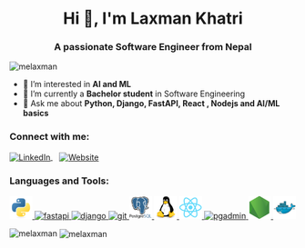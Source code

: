 <h1 align="center">Hi 👋, I'm Laxman Khatri</h1>
<h3 align="center">A passionate Software Engineer from Nepal</h3>

<p align="left">
  <img src="https://komarev.com/ghpvc/?username=melaxman&label=Profile%20views&color=0e75b6&style=flat" alt="melaxman" />
</p>

- 👀 I’m interested in **AI and ML**  
- 🌱 I’m currently a **Bachelor student** in Software Engineering  
- 💬 Ask me about **Python, Django, FastAPI, React , Nodejs and AI/ML basics**  

<h3 align="left">Connect with me:</h3>
<p align="left">
  <a href="https://linkedin.com/in/laxman-khatri" target="_blank" rel="noreferrer">
    <img align="center" src="https://raw.githubusercontent.com/rahuldkjain/github-profile-readme-generator/master/src/images/icons/Social/linked-in-alt.svg" alt="LinkedIn" height="30" width="40" />
  </a>
  &nbsp;&nbsp;
  <a href="https://khatrilaxman.com.np" target="_blank" rel="noreferrer">
    <img align="center" src="https://img.icons8.com/ios-filled/50/000000/domain.png" alt="Website" height="30" width="40" />
  </a>
<!--   &nbsp;&nbsp;
  <a href="https://facebook.com/your-facebook-profile" target="_blank" rel="noreferrer">
    <img align="center" src="https://raw.githubusercontent.com/rahuldkjain/github-profile-readme-generator/master/src/images/icons/Social/facebook.svg" alt="Facebook" height="30" width="40" />
  </a> -->
</p>


<h3 align="left">Languages and Tools:</h3>
<p align="left">
  <a href="https://www.python.org" target="_blank" rel="noreferrer">
    <img src="https://raw.githubusercontent.com/devicons/devicon/master/icons/python/python-original.svg" alt="python" width="40" height="40"/>
  </a>
  <a href="https://fastapi.tiangolo.com/" target="_blank" rel="noreferrer">
    <img src="https://www.vectorlogo.zone/logos/fastapi/fastapi-icon.svg" alt="fastapi" width="40" height="40"/>
  </a>
  <a href="https://www.djangoproject.com/" target="_blank" rel="noreferrer">
    <img src="https://cdn.worldvectorlogo.com/logos/django.svg" alt="django" width="40" height="40"/>
  </a>
  <a href="https://git-scm.com/" target="_blank" rel="noreferrer">
    <img src="https://www.vectorlogo.zone/logos/git-scm/git-scm-icon.svg" alt="git" width="40" height="40"/>
  </a>
  <a href="https://www.postgresql.org" target="_blank" rel="noreferrer">
    <img src="https://raw.githubusercontent.com/devicons/devicon/master/icons/postgresql/postgresql-original-wordmark.svg" alt="postgresql" width="40" height="40"/>
  </a>
  <a href="https://www.linux.org/" target="_blank" rel="noreferrer">
    <img src="https://raw.githubusercontent.com/devicons/devicon/master/icons/linux/linux-original.svg" alt="linux" width="40" height="40"/>
  </a>
  <a href="https://reactjs.org/" target="_blank" rel="noreferrer">
    <img src="https://raw.githubusercontent.com/devicons/devicon/master/icons/react/react-original.svg" alt="react" width="40" height="40"/>
  </a>
  <a href="https://www.pgadmin.org/" target="_blank" rel="noreferrer">
    <img src="https://www.pgadmin.org/static/img/pgadmin4.svg" alt="pgadmin" width="40" height="40"/>
  </a>
  <a href="https://nodejs.org/" target="_blank" rel="noreferrer">
    <img src="https://raw.githubusercontent.com/devicons/devicon/master/icons/nodejs/nodejs-original.svg" alt="nodejs" width="40" height="40"/>
  </a>
  <a href="https://www.docker.com/" target="_blank" rel="noreferrer">
    <img src="https://raw.githubusercontent.com/devicons/devicon/master/icons/docker/docker-original.svg" alt="docker" width="40" height="40"/>
  </a>
</p>

<p><img align="left" src="https://github-readme-stats.vercel.app/api/top-langs?username=melaxman&show_icons=true&locale=en&layout=compact" alt="melaxman" /></p>

<p>&nbsp;<img align="center" src="https://github-readme-stats.vercel.app/api?username=melaxman&show_icons=true&locale=en" alt="melaxman" /></p>
